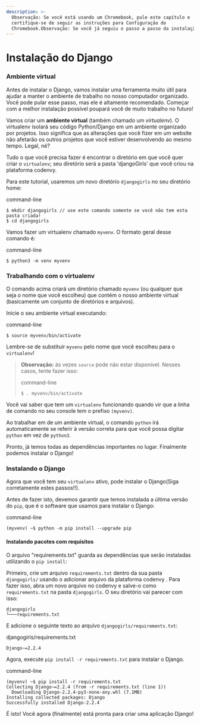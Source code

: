 ```yaml
---
description: >-
  Observação: Se você está usando um Chromebook, pule este capítulo e
  certifique-se de seguir as instruções para Configuração do
  Chromebook.Observação: Se você já seguiu o passo a passo da instalação,
---
```


# Instalação do Django

### Ambiente virtual <a id="ambiente-virtual"></a>

Antes de instalar o Django, vamos instalar uma ferramenta muito útil para ajudar a manter o ambiente de trabalho no nosso computador organizado. Você pode pular esse passo, mas ele é altamente recomendado. Começar com a melhor instalação possível poupará você de muito trabalho no futuro!

Vamos criar um **ambiente virtual** \(também chamado um _virtualenv_\). O virtualenv isolará seu código Python/Django em um ambiente organizado por projetos. Isso significa que as alterações que você fizer em um website não afetarão os outros projetos que você estiver desenvolvendo ao mesmo tempo. Legal, né?

Tudo o que você precisa fazer é encontrar o diretório em que você quer criar o `virtualenv`; seu diretório será a pasta 'djangoGirls' que você criou na plataforma codenvy. 

Para este tutorial, usaremos um novo diretório `djangogirls` no seu diretório home:

command-line

```text
$ mkdir djangogirls // use este comando somente se você não tem esta pasta criada!
$ cd djangogirls
```

Vamos fazer um virtualenv chamado `myvenv`. O formato geral desse comando é:

command-line

```text
$ python3 -m venv myvenv
```

### Trabalhando com o virtualenv <a id="trabalhando-com-o-virtualenv"></a>

O comando acima criará um diretório chamado `myvenv` \(ou qualquer que seja o nome que você escolheu\) que contém o nosso ambiente virtual \(basicamente um conjunto de diretórios e arquivos\).

Inicie o seu ambiente virtual executando:

command-line

```text
$ source myvenv/bin/activate
```

Lembre-se de substituir `myvenv` pelo nome que você escolheu para o `virtualenv`!

> **Observação:** às vezes `source` pode não estar disponível. Nesses casos, tente fazer isso:
>
> command-line
>
> ```text
> $ . myvenv/bin/activate
> ```



Você vai saber que tem um `virtualenv` funcionando quando vir que a linha de comando no seu console tem o prefixo `(myvenv)`.

Ao trabalhar em de um ambiente virtual, o comando `python` irá automaticamente se referir à versão correta para que você possa digitar `python` em vez de `python3`.

Pronto, já temos todas as dependências importantes no lugar. Finalmente podemos instalar o Django!

### Instalando o Django <a id="instalando-o-django"></a>

Agora que você tem seu `virtualenv` ativo, pode instalar o Django\(Siga corretamente estes passos!!\).

Antes de fazer isto, devemos garantir que temos instalada a última versão do `pip`, que é o software que usamos para instalar o Django:

command-line

```text
(myvenv) ~$ python -m pip install --upgrade pip
```

#### Instalando pacotes com requisitos <a id="instalando-pacotes-com-requisitos"></a>

O arquivo "requirements.txt" guarda as dependências que serão instaladas utilizando o `pip install`:

Primeiro, crie um arquivo `requirements.txt` dentro da sua pasta `djangogirls/` usando o adicionar arquivo da plataforma codenvy . Para fazer isso, abra um novo arquivo no codenvy e salve-o como `requirements.txt` na pasta `djangogirls`. O seu diretório vai parecer com isso:

```text
djangogirls
└───requirements.txt
```

E adicione o seguinte texto ao arquivo `djangogirls/requirements.txt`:

djangogirls/requirements.txt

```text
Django~=2.2.4
```

Agora, execute `pip install -r requirements.txt` para instalar o Django.

command-line

```text
(myvenv) ~$ pip install -r requirements.txt
Collecting Django~=2.2.4 (from -r requirements.txt (line 1))
  Downloading Django-2.2.4-py3-none-any.whl (7.1MB)
Installing collected packages: Django
Successfully installed Django-2.2.4
```

É isto! Você agora \(finalmente\) está pronta para criar uma aplicação Django!


